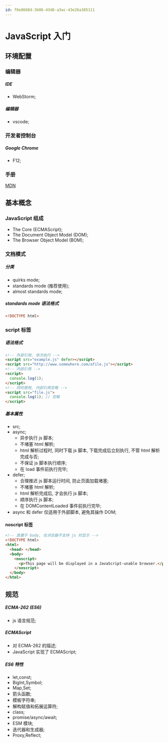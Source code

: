 ```yaml
---
id: f8e8668d-3b06-43d8-a3ac-43e26a385111
---
```


# JavaScript 入门

## 环境配置

### 编辑器

##### IDE

- WebStorm;

##### 编辑器

- vscode;

### 开发者控制台

##### Google Chrome

- F12;

### 手册

[MDN](https://developer.mozilla.org/en-US/docs/Web/JavaScript/Reference)

## 基本概念

### JavaScript 组成

- The Core (ECMAScript);
- The Document Object Model (DOM);
- The Browser Object Model (BOM);

### 文档模式

##### 分类

- quirks mode;
- standards mode (推荐使用);
- almost standards mode;

##### standards mode 语法格式

```html
<!DOCTYPE html>
```

### script 标签

##### 语法格式

```html
<!-- 外部引用, 依次执行 -->
<script src="example.js" defer></script>
<script src="http://www.somewhere.com/afile.js"></script>
<!-- 内部引用 -->
<script>
  console.log(1);
</script>
<!-- 同时使用, 内部引用忽略 -->
<script src="file.js">
  console.log(1); // 忽略
</script>
```

##### 基本属性

- src;
- async;
  - 异步执行 js 脚本;
  - 不堵塞 html 解析;
  - html 解析过程时, 同时下载 js 脚本, 下载完成后立刻执行, 不管 html 解析完成与否;
  - 不保证 js 脚本执行顺序;
  - 在 load 事件前执行完毕;
- defer;
  - 合理推迟 js 脚本运行时间, 防止页面加载堵塞;
  - 不堵塞 html 解析;
  - html 解析完成后, 才会执行 js 脚本;
  - 顺序执行 js 脚本;
  - 在 DOMContentLoaded 事件前执行完毕;
- async 和 defer 仅适用于外部脚本, 避免其操作 DOM;

#### noscript 标签

```html
<!-- 放置于 body, 在浏览器不支持 js 时显示 -->
<!DOCTYPE html>
<html>
  <head> </head>
  <body>
    <noscript>
      <p>This page will be displayed in a JavaScript-unable browser.</p>
    </noscript>
  </body>
</html>
```

## 规范

##### ECMA-262 (ES6)

- js 语言规范;

##### ECMAScript

- 对 ECMA-262 的描述;
- JavaScript 实现了 ECMAScript;

##### ES6 特性

- let,const;
- BigInt,Symbol;
- Map,Set;
- 箭头函数;
- 模板字符串;
- 解构赋值和拓展运算符;
- class;
- promise/async/await;
- ESM 模块;
- 迭代器和生成器;
- Proxy,Reflect;
